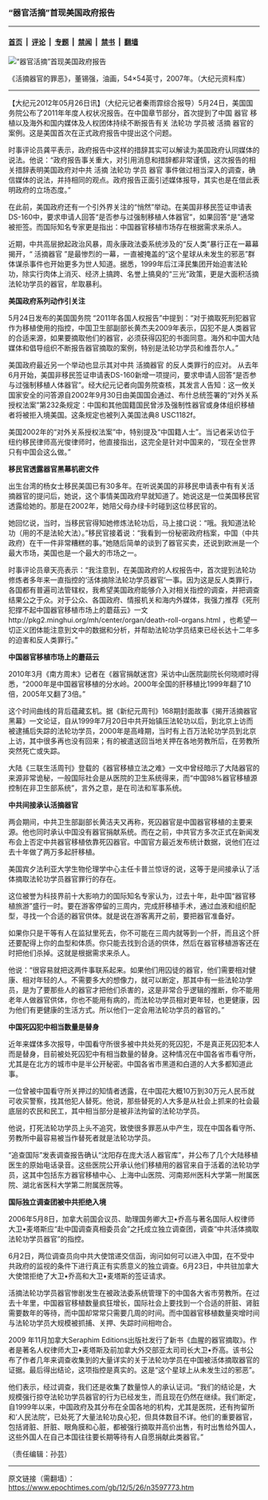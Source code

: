 ### “器官活摘”首现美国政府报告

---

#### [首页](../../../..?n3597773) &nbsp;|&nbsp; [评论](../../../../../epoch-comment?n3597773) &nbsp;|&nbsp; [专题](../../../../../epoch-special?n3597773) &nbsp;|&nbsp; [禁闻](../../../../../epoch-news?n3597773) &nbsp;|&nbsp; [禁书](../../../../../books?n3597773) &nbsp;|&nbsp; [翻墙](https://github.com/gfw-breaker/nogfw/blob/master/README.md?n3597773)


<div><img alt="“器官活摘”首现美国政府报告" class="attachment-djy_600_400 size-djy_600_400 wp-post-image" src="https://i.epochtimes.com/assets/uploads/2012/05/1205260134011657-600x400.jpg"/>
<div class="caption">
 <p>
  《活摘器官的罪恶》，董锡强，油画，54×54英寸，2007年。（大纪元资料库）
 </p>
</div></div><hr/><div class="post_content" id="artbody" itemprop="articleBody">
 <!-- article content begin -->
 <p>
  【大纪元2012年05月26日讯】（大纪元记者秦雨霏综合报导）5月24日，美国国务院公布了2011年年度人权状况报告。在中国章节部分，首次提到了中国
  <ok href="https://www.epochtimes.com/gb/tag/%E5%99%A8%E5%AE%98.html">
   器官
  </ok>
  移植以及海外和国内媒体及人权团体持续不断报告有关
  <ok href="https://www.epochtimes.com/gb/tag/%E6%B3%95%E8%BD%AE%E5%8A%9F.html">
   法轮功
  </ok>
  学员被
  <ok href="https://www.epochtimes.com/gb/tag/%E6%B4%BB%E6%91%98.html">
   活摘
  </ok>
  器官的案例。这是美国首次在正式政府报告中提出这个问题。
 </p>
 <p>
  时事评论员龚平表示，政府报告中这样的措辞其实可以解读为美国政府认同媒体的说法。他说：“政府报告事关重大，对引用消息和措辞都非常谨慎，这次报告的相关措辞表明美国政府对中共
  <ok href="https://www.epochtimes.com/gb/tag/%E6%B4%BB%E6%91%98.html">
   活摘
  </ok>
  <ok href="https://www.epochtimes.com/gb/tag/%E6%B3%95%E8%BD%AE%E5%8A%9F.html">
   法轮功
  </ok>
  学员
  <ok href="https://www.epochtimes.com/gb/tag/%E5%99%A8%E5%AE%98.html">
   器官
  </ok>
  事件做过相当深入的调查，确信媒体的说法，并持相同的观点。政府报告正面引述媒体报导，其实也是在借此表明政府的立场态度。”
 </p>
 <p>
  在此前，美国政府还有一个引外界关注的“悄然”举动。在美国非移民签证申请表DS-160中，要求申请人回答“是否参与过强制移植人体器官”，如果回答“是”通常被拒签。而国际知名专家更是指出：中国器官移植市场存在根据需求来杀人。
 </p>
 <p>
  近期，中共高层掀起政治风暴，周永康政法委系统涉及的“反人类”暴行正在一幕幕揭开，“
  <ok href="https://www.epochtimes.com/gb/tag/%E6%B4%BB%E6%91%98%E5%99%A8%E5%AE%98.html">
   活摘器官
  </ok>
  ”是最惨烈的一幕，一直被掩盖的“这个星球从未发生的邪恶”群体谋杀事件也开始更多为世人知道。据悉，1999年后江泽民集团开始迫害法轮功，除实行肉体上消灭、经济上搞跨、名誉上搞臭的“三光”政策，更是大面积活摘法轮功学员的器官，牟取暴利。
 </p>
 <p>
  <b>
   美国政府系列动作引关注
  </b>
 </p>
 <p>
  5月24日发布的美国国务院 “2011年各国人权报告”中提到：“对于摘取死刑犯器官作为移植使用的指控，中国卫生部副部长黄杰夫2009年表示，囚犯不是人类器官的合适来源，如果要摘取他们的器官，必须获得囚犯的书面同意。海外和中国大陆媒体和倡导组织不断报告器官摘取的案例，特别是法轮功学员和维吾尔人。”
 </p>
 <p>
  美国政府最近另一个举动也显示其对中共
  <ok href="https://www.epochtimes.com/gb/tag/%E6%B4%BB%E6%91%98%E5%99%A8%E5%AE%98.html">
   活摘器官
  </ok>
  的反人类罪行的应对。 从去年6月开始，美国非移民签证申请表DS-160新增一项提问，要求申请人回答“是否参与过强制移植人体器官”。经大纪元记者向国务院查核，其发言人告知：这一攸关国家安全的问答源自2002年9月30日由美国国会通过、布什总统签署的“对外关系授权法案”第232条规定：中国和其他国籍国民曾涉及强制性器官或身体组织移植者将被拒入境美国。这条规定也被列入美国法典8 USC1182f。
 </p>
 <p>
  美国2002年的“对外关系授权法案”中，特别提及“中国籍人士”。当记者采访位于纽约移民律师高光俊律师时，他直接指出，这完全是针对中国来的，“现在全世界只有中国会这么做。”
 </p>
 <p>
  <b>
   移民官透露器官黑幕机密文件
  </b>
 </p>
 <p>
  出生台湾的杨女士移民美国已有30多年。在听说美国的非移民申请表中有有关活摘器官的提问后，她说，这个事情美国政府早就知道了。她说这是一位美国移民官透露给她的。那是在2002年，她陪父母办绿卡时碰到这位移民官的。
 </p>
 <p>
  她回忆说，当时，当移民官得知她修炼法轮功后，马上接口说：“哦。我知道法轮功（用的不是法轮大法）。”移民官接着说：“我看到一份秘密政府档案，中国（中共政府）在干一件非常糟糕的事。”她随后简单的谈到了器官买卖，还说到欧洲是一个最大市场，美国也是一个最大的市场之一。
 </p>
 <p>
  时事评论员章天亮表示：“我注意到，在美国政府的人权报告中，首次提到法轮功修炼者多年来一直指控的‘活体摘除法轮功学员器官’一事。因为这是反人类罪行，各国都有普遍司法管辖权，我希望美国政府能够介入对相关指控的调查，并把调查结果公之于众。对于公众、各国政府、情报机关和海内外媒体，我强力推荐《死刑犯撑不起中国器官移植市场上的蘑菇云》一文 http://pkg2.minghui.org/mh/center/organ/death-roll-organs.html ，也希望一切正义团体能注意到文中的数据和分析，并帮助法轮功学员结束已经长达十二年多的迫害和反人类罪行。”
 </p>
 <p>
  <b>
   中国器官移植市场上的蘑菇云
  </b>
 </p>
 <p>
  2010年3月《南方周末》记者在《器官捐献迷宫》采访中山医院副院长何晓顺时得悉，“2000年是中国器官移植的分水岭。2000年全国的肝移植比1999年翻了10倍，2005年又翻了3倍。”
 </p>
 <p>
  这个时间曲线的背后蕴藏玄机。据《新纪元周刊》168期封面故事《揭开活摘器官黑幕》一文论证，自从1999年7月20日中共开始镇压法轮功以后，到北京上访而被逮捕后失踪的法轮功学员，2000年是高峰期，当时有上百万法轮功学员到北京上访，其中很多再也没有回来；有的被遣送回当地关押在各地劳教所后，在劳教所突然死亡或失踪。
 </p>
 <p>
  大陆《三联生活周刊》登载的《器官移植立法之难》一文中曾经暗示了大陆器官的来源非常诡秘，一般国际社会是从医院的卫生系统得来，而“中国98%器官移植源控制在非卫生部系统”，言外之意，是在司法和军事系统。
 </p>
 <p>
  <b>
   中共间接承认活摘器官
  </b>
 </p>
 <p>
  两会期间，中共卫生部副部长黄洁夫又再称，死囚器官是中国器官移植的主要来源。他也同时承认中国没有器官捐献系统。而在之前，中共官方多次正式在新闻发布会上否定中共器官移植依靠死囚器官。中国官方最近发布统计数据，说他们在过去十年做了两万多起肝移植。
 </p>
 <p>
  美国宾夕法利亚大学生物伦理学中心主任卡普兰惊讶的说，这等于是间接承认了活体摘取法轮功学员器官罪行的存在。
 </p>
 <p>
  这位被誉为科技界前十大影响力的国际知名专家认为，过去十年，赴中国“器官移植旅游”盛行一时。要在游客停留的三周内，完成肝移植手术，通过血液和组织配型，寻找一个合适的器官供体。就是说在游客离开之前，要把器官准备好。
 </p>
 <p>
  如果你只是干等有人在监狱里死去，你不可能在三周内就等到一个肝，而且这个肝还要配得上你的血型和体质。你只能去找到合适的供体，然后在器官移植游客还在时把他们杀掉。这就是根据需求来杀人。
 </p>
 <p>
  他说：“很容易就把这两件事联系起来。如果他们用囚徒的器官，他们需要相对健康、相对年轻的人。不需要多大的想像力，就可以断定，那其中有一些法轮功学员，是为了要那些人的器官才把他们杀害的，这是非常合乎逻辑的推断，你不能用老年人做器官供体，你也不能用有病的，而法轮功学员相对更年轻，也更健康，因为他们有更健康的生活方式。所以他们一定会用法轮功学员的器官的。”
 </p>
 <p>
  <b>
   中国死囚犯中相当数量是替身
  </b>
 </p>
 <p>
  近年来媒体多次报导，中国看守所很多被中共处死的死囚犯，不是真正死囚犯本人而是替身，目前被处死囚犯中有相当数量的替身。这种情况在中国各省市看守所，尤其是在北方的城市中是半公开秘密。中国各省市黑道和白道的人大多都知道此事。
 </p>
 <p>
  一位曾被中国看守所关押过的知情者透露，在中国花大概10万到30万元人民币就可收买警察，找其他犯人替死。他说，那些替死的人大多是从社会上抓来的社会最底层的农民和民工，其中相当部分是被非法拘留的法轮功学员。
 </p>
 <p>
  他说，打死法轮功学员上头不追究，致使很多罪恶从中产生，现在中国各看守所、劳教所中最容易被当作替死者就是法轮功学员。
 </p>
 <p>
  “追查国际”发表调查报告确认“沈阳存在庞大活人器官库”，并公布了几个大陆移植医生的原始电话录音。这些医院公开承认他们移植用的器官来自于活着的法轮功学员，这其中包括东方器官移植中心、上海中山医院、河南郑州医科大学第一附属医院、湖北省医科大学第二附属医院等。
 </p>
 <p>
  <b>
   国际独立调查团被中共拒绝入境
  </b>
 </p>
 <p>
  2006年5月8日，加拿大前国会议员、助理国务卿大卫•乔高与著名国际人权律师大卫•麦塔斯应“赴中国调查真相委员会”之托成立独立调查团，调查“中共活体摘取法轮功学员器官”的指控。
 </p>
 <p>
  6月2日，两位调查员向中共大使馆递交信函，询问如何可以进入中国，在不受中共政府的监视的条件下进行真正有实质意义的独立调查。6月23日，中共驻加拿大大使馆拒绝了大卫•乔高和大卫•麦塔斯的签证请求。
 </p>
 <p>
  活摘法轮功学员器官惨剧发生在被政法委系统管理下的中国各大省市劳教所。在过去十年里，中国器官移植数量疯狂增长，国际社会上要找到一个合适的肝脏、肾脏需要数年的等待，而中国却常常只需要几周的时间。而中国器官移植数量突增时间与法轮功学员大规模被抓捕、关押、失踪时间相吻合。
 </p>
 <p>
  2009 年11月加拿大Seraphim Editions出版社发行了新书《血腥的器官摘取》。作者是著名人权律师大卫•麦塔斯及前加拿大外交部亚太司司长大卫•乔高。该书公布了作者几年来调查收集到的大量详实的关于法轮功学员在中国被活体摘取器官的证据。最后得出结论，这项指控是真实的。这是“这个星球上从未发生过的邪恶”。
 </p>
 <p>
  他们表示，经过调查，我们还是收集了数量惊人的承认证词。“我们的结论是，大规模强行掠夺法轮功学员器官的行为已经发生，而且现在仍然在继续。我们断定，自1999年以来，中国政府及其分布在全国各地的机构，尤其是医院，还有拘留所和‘人民法院’，已处死了大量法轮功良心犯，但具体数目不详。他们的重要器官，包括肾脏、肝脏、眼角膜和心脏，都被强行摘取并高价出售，有时出售给外国人，这些外国人在自己本国往往要长期等待有人自愿捐献此类器官。”
 </p>
 <p>
  （责任编辑：孙芸）
 </p>
 <!-- article content end -->
 <div id="below_article_ad">
 </div>
</div>


---

原文链接（需翻墙）：https://www.epochtimes.com/gb/12/5/26/n3597773.htm